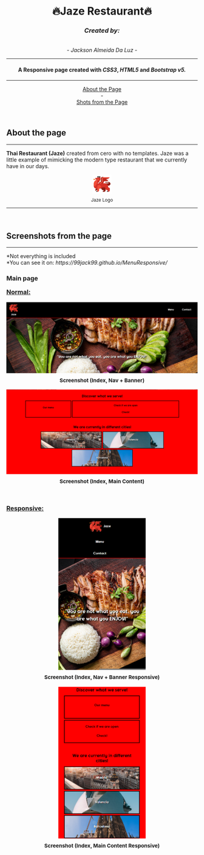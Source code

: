 <h1 align="center">
 🔥Jaze Restaurant🔥
</h1>

<div align="center">
<h3 ><em> Created by: </em></h3>
<br>
<em> - Jackson Almeida Da Luz - </em>
</div>

<hr>


<h4 align="center">A Responsive page created with <em>CSS3</em>, <em>HTML5</em> and <em>Bootstrap v5.</em> </h4>

<hr>

<p align="center">
  <a href="">About the Page</a> 
  <br> -
  <br>
  <a href="">Shots from the Page</a>

</p>


<br>
<h2>About the page</h2>
<hr>

**Thai Restaurant (Jaze)** created from cero with no templates.
Jaze was a little example of  mimicking the modern type restaurant that we currently have in our days.
<br>
<p align="center">
<img src="img/logo/jazeLogo.png" width=50><br>
<sub>Jaze Logo</sub>
</p>

<hr>
<br>
<h2>Screenshots from the page</h2>
<hr>
*Not everything is included
<br>
*You can see it on: <em>https://99jack99.github.io/MenuResponsive/</em>
<h3>Main page</he>
<br>

<ins>Normal:</ins>
<p align="center">
<img src="img/readmeImgs/navIndex.png" width=800><br>
<sub>Screenshot (Index, Nav + Banner)</sub>
</p>

<p align="center">
<img src="img/readmeImgs/indexContent.png" width=800><br>
<sub>Screenshot (Index, Main Content)</sub>
</p>

<br>



<ins>Responsive:</ins>
<p align="center">
<img src="img/readmeImgs/navIndexR.png" width=230 height=400><br>
<sub>Screenshot (Index, Nav + Banner Responsive)</sub>
</p>

<p align="center">
<img src="img/readmeImgs/indexContentR.png" width=230 height=400><br>
<sub>Screenshot (Index, Main Content Responsive)</sub>
</p>









